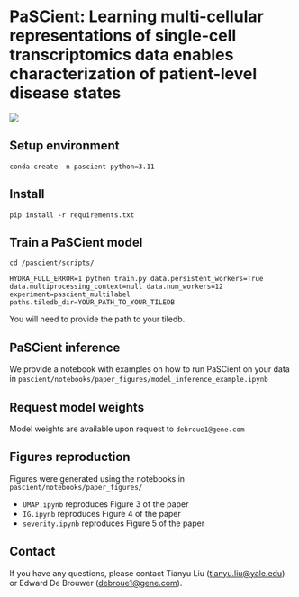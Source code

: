# PaSCient: Learning multi-cellular representations of single-cell transcriptomics data enables characterization of patient-level disease states

![](figure1.png)

## Setup environment

```
conda create -n pascient python=3.11
```

## Install
```
pip install -r requirements.txt
```

## Train a PaSCient model


`cd /pascient/scripts/`

```
HYDRA_FULL_ERROR=1 python train.py data.persistent_workers=True data.multiprocessing_context=null data.num_workers=12 experiment=pascient_multilabel paths.tiledb_dir=YOUR_PATH_TO_YOUR_TILEDB
```

You will need to provide the path to your tiledb.

## PaSCient inference

We provide a notebook with examples on how to run PaSCient on your data in `pascient/notebooks/paper_figures/model_inference_example.ipynb`

## Request model weights

Model weights are available upon request to `debroue1@gene.com`


## Figures reproduction

Figures were generated using the notebooks in  `pascient/notebooks/paper_figures/`

- `UMAP.ipynb` reproduces Figure 3 of the paper
- `IG.ipynb` reproduces Figure 4 of the paper
- `severity.ipynb` reproduces Figure 5 of the paper


## Contact

If you have any questions, please contact Tianyu Liu (tianyu.liu@yale.edu) or Edward De Brouwer (debroue1@gene.com).


